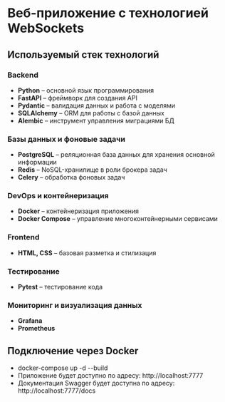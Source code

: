 # Веб-приложение с технологией WebSockets  

## Используемый стек технологий  

### Backend  
- **Python** – основной язык программирования  
- **FastAPI** – фреймворк для создания API  
- **Pydantic** – валидация данных и работа с моделями  
- **SQLAlchemy** – ORM для работы с базой данных  
- **Alembic** – инструмент управления миграциями БД  

### Базы данных и фоновые задачи  
- **PostgreSQL** – реляционная база данных для хранения основной информации  
- **Redis** – NoSQL-хранилище в роли брокера задач  
- **Celery** – обработка фоновых задач  

### DevOps и контейнеризация  
- **Docker** – контейнеризация приложения  
- **Docker Compose** – управление многоконтейнерными сервисами  

### Frontend  
- **HTML, CSS** – базовая разметка и стилизация  

### Тестирование  
- **Pytest** – тестирование кода

### Мониторинг и визуализация данных
- **Grafana**
- **Prometheus**


## Подключение через Docker
- docker-compose up -d --build
- Приложение будет доступно по адресу: http://localhost:7777
- Документация Swagger будет доступна по адресу: http://localhost:7777/docs
